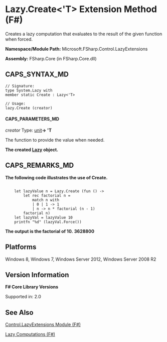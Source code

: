 # Lazy.Create<'T> Extension Method (F#)

Creates a lazy computation that evaluates to the result of the given function when forced.

**Namespace/Module Path:** Microsoft.FSharp.Control.LazyExtensions

**Assembly:** FSharp.Core (in FSharp.Core.dll)


## CAPS_SYNTAX_MD

```
// Signature:
type System.Lazy with
member static Create : Lazy<'T>

// Usage:
lazy.Create (creator)
```

#### CAPS_PARAMETERS_MD
*creator*
Type: [unit](http://msdn.microsoft.com/en-us/library/00b837c2-6c8a-483a-87d3-0479c64037a7)**-&gt; 'T**


The function to provide the value when needed.



**The created [Lazy](http://msdn.microsoft.com/en-us/library/b29d0af5-6efb-4a55-a278-2662a4ecc489) object.**
## CAPS_REMARKS_MD
**The following code illustrates the use of Create.**
```

    let lazyValue n = Lazy.Create (fun () ->
        let rec factorial n =
            match n with
            | 0 | 1 -> 1
            | n -> n * factorial (n - 1)
        factorial n)
    let lazyVal = lazyValue 10
    printfn "%d" (lazyVal.Force())
```

**The output is the factorial of 10.**
**3628800**
## Platforms
Windows 8, Windows 7, Windows Server 2012, Windows Server 2008 R2


## Version Information
**F# Core Library Versions**

Supported in: 2.0




## See Also
[Control.LazyExtensions Module &#40;F&#35;&#41;](Control.LazyExtensions+Module+%28F%23%29.md)

[Lazy Computations &#40;F&#35;&#41;](Lazy+Computations+%28F%23%29.md)

